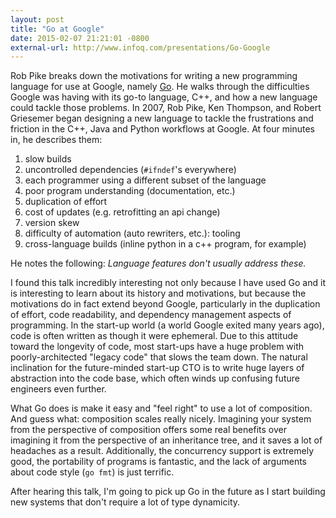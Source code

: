 ```yaml
---
layout: post
title: "Go at Google"
date: 2015-02-07 21:21:01 -0800
external-url: http://www.infoq.com/presentations/Go-Google
---
```


Rob Pike breaks down the motivations for writing a new programming language
for use at Google, namely [Go](http://golang.org). He walks through the
difficulties Google was having with its go-to language, C++, and how a new
language could tackle those problems. In 2007, Rob Pike, Ken Thompson, and
Robert Griesemer began designing a new language to tackle the frustrations
and friction in the C++, Java and Python workflows at Google. At four
minutes in, he describes them:

1. slow builds
2. uncontrolled dependencies (`#ifndef`'s everywhere)
3. each programmer using a different subset of the language
4. poor program understanding (documentation, etc.)
5. duplication of effort
6. cost of updates (e.g. retrofitting an api change)
7. version skew
8. difficulty of automation (auto rewriters, etc.): tooling
9. cross-language builds (inline python in a c++ program, for example)

He notes the following: *Language features don't usually address these.*

I found this talk incredibly interesting not only because I have used Go
and it is interesting to learn about its history and motivations, but
because the motivations do in fact extend beyond Google, particularly in
the duplication of effort, code readability, and dependency management
aspects of programming. In the start-up world (a world Google exited many
years ago), code is often written as though it were ephemeral. Due to this
attitude toward the longevity of code, most start-ups have a huge problem
with poorly-architected "legacy code" that slows the team down. The natural
inclination for the future-minded start-up CTO is to write huge layers of
abstraction into the code base, which often winds up confusing future
engineers even further.

What Go does is make it easy and "feel right" to use a lot of composition.
And guess what: composition scales really nicely. Imagining your system
from the perspective of composition offers some real benefits over
imagining it from the perspective of an inheritance tree, and it saves a
lot of headaches as a result. Additionally, the concurrency support is
extremely good, the portability of programs is fantastic, and the lack of
arguments about code style (`go fmt`) is just terrific.

After hearing this talk, I'm going to pick up Go in the future as I start
building new systems that don't require a lot of type dynamicity.
